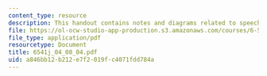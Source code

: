 ```yaml
---
content_type: resource
description: This handout contains notes and diagrams related to speech planning.
file: https://ol-ocw-studio-app-production.s3.amazonaws.com/courses/6-541j-speech-communication-spring-2004/a846bb12b212e7f2019fc4071fdd784a_6541j_04_08_04.pdf
file_type: application/pdf
resourcetype: Document
title: 6541j_04_08_04.pdf
uid: a846bb12-b212-e7f2-019f-c4071fdd784a
---
```

